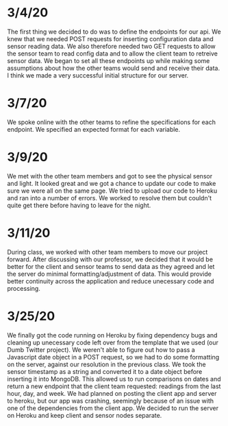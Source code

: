 # 3/4/20  
The first thing we decided to do was to define the endpoints for our api. We knew that we needed POST requests for inserting configuration data and sensor reading data. We also therefore needed two GET requests to allow the sensor team to read config data and to allow the client team to retreive sensor data. We began to set all these endpoints up while making some assumptions about how the other teams would send and receive their data. I think we made a very successful initial structure for our server.  
  
# 3/7/20  
We spoke online with the other teams to refine the specifications for each endpoint. We specified an expected format for each variable.  
  
# 3/9/20  
We met with the other team members and got to see the physical sensor and light. It looked great and we got a chance to update our code to make sure we were all on the same page. We tried to upload our code to Heroku and ran into a number of errors. We worked to resolve them but couldn't quite get there before having to leave for the night.  
  
# 3/11/20  
During class, we worked with other team members to move our project forward.  After discussing with our professor, we decided that it would be better for the client and sensor teams to send data as they agreed and let the server do minimal formatting/adjustment of data. This would provide better continuity across the application and reduce unecessary code and processing.  
  
# 3/25/20  
We finally got the code running on Heroku by fixing dependency bugs and cleaning up unecessary code left over from the template that we used (our Dumb Twitter project). We weren't able to figure out how to pass a Javascript date object in a POST request, so we had to do some formatting on the server, against our resolution in the previous class. We took the sensor timestamp as a string and converted it to a date object before inserting it into MongoDB. This allowed us to run comparisons on dates and return a new endpoint that the client team requested: readings from the last hour, day, and week. We had planned on posting the client app and server to heroku, but our app was crashing, seemingly because of an issue with one of the dependencies from the client app. We decided to run the server on Heroku and keep client and sensor nodes separate.  
  
